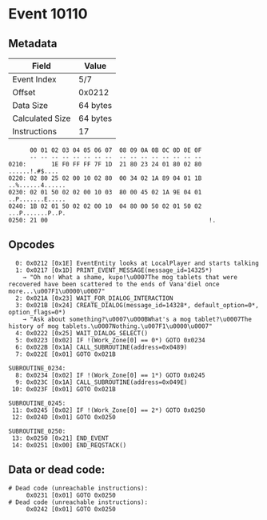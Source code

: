 # Event 10110

## Metadata

| Field           | Value    |
|-----------------|----------|
| Event Index     | 5/7      |
| Offset          | 0x0212   |
| Data Size       | 64 bytes |
| Calculated Size | 64 bytes |
| Instructions    | 17       |

```
      00 01 02 03 04 05 06 07  08 09 0A 0B 0C 0D 0E 0F
      -- -- -- -- -- -- -- --  -- -- -- -- -- -- -- --
0210:       1E F0 FF FF 7F 1D  21 80 23 24 01 80 02 80    ......!.#$....
0220: 02 80 25 02 00 10 02 80  00 34 02 1A 89 04 01 1B  ..%......4......
0230: 02 01 50 02 02 00 10 03  80 00 45 02 1A 9E 04 01  ..P.......E.....
0240: 1B 02 01 50 02 02 00 10  04 80 00 50 02 01 50 02  ...P.......P..P.
0250: 21 00                                             !.              
```

## Opcodes

```
  0: 0x0212 [0x1E] EventEntity looks at LocalPlayer and starts talking
  1: 0x0217 [0x1D] PRINT_EVENT_MESSAGE(message_id=14325*)
    → "Oh no! What a shame, kupo!\u0007The mog tablets that were recovered have been scattered to the ends of Vana'diel once more...\u007F1\u0000\u0007"
  2: 0x021A [0x23] WAIT_FOR_DIALOG_INTERACTION
  3: 0x021B [0x24] CREATE_DIALOG(message_id=14328*, default_option=0*, option_flags=0*)
    → "Ask about something?\u0007\u000BWhat's a mog tablet?\u0007The history of mog tablets.\u0007Nothing.\u007F1\u0000\u0007"
  4: 0x0222 [0x25] WAIT_DIALOG_SELECT()
  5: 0x0223 [0x02] IF !(Work_Zone[0] == 0*) GOTO 0x0234
  6: 0x022B [0x1A] CALL_SUBROUTINE(address=0x0489)
  7: 0x022E [0x01] GOTO 0x021B

SUBROUTINE_0234:
  8: 0x0234 [0x02] IF !(Work_Zone[0] == 1*) GOTO 0x0245
  9: 0x023C [0x1A] CALL_SUBROUTINE(address=0x049E)
 10: 0x023F [0x01] GOTO 0x021B

SUBROUTINE_0245:
 11: 0x0245 [0x02] IF !(Work_Zone[0] == 2*) GOTO 0x0250
 12: 0x024D [0x01] GOTO 0x0250

SUBROUTINE_0250:
 13: 0x0250 [0x21] END_EVENT
 14: 0x0251 [0x00] END_REQSTACK()
```

## Data or dead code:

```
# Dead code (unreachable instructions):
     0x0231 [0x01] GOTO 0x0250
# Dead code (unreachable instructions):
     0x0242 [0x01] GOTO 0x0250
```